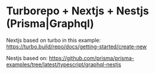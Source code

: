 # Turborepo + Nextjs + Nestjs (Prisma|Graphql)


Nextjs based on turbo in this example: https://turbo.build/repo/docs/getting-started/create-new

Nestjs based on: https://github.com/prisma/prisma-examples/tree/latest/typescript/graphql-nestjs
